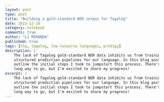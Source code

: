 ```yaml
---
layout: post
type: post
title: "Building a gold-standard NER corpus for Tagalog"
date: 2022-12-18
category: notebook
comments: true
author: "LJ MIRANDA"
published: true
tags: [nlp, tagalog, low-resource languages, prodigy]
description: |
    The lack of Tagalog gold-standard NER data inhibits us from training decent
    structured prediction pipelines for our language. In this blog post, I
    outline the initial steps I took to jumpstart this process. There's still a
    long way to go, but I'm excited to share my progress! 
excerpt: |
    The lack of Tagalog gold-standard NER data inhibits us from training decent
    structured prediction pipelines for our language. In this blog post, I
    outline the initial steps I took to jumpstart this process. There's still a
    long way to go, but I'm excited to share my progress! 
---
```


<!-- 
## A quick survey of NLP resources for Tagalog


## My workflow


## Initial results


## Next steps


## Future directions


## Wanna help out? 

-->